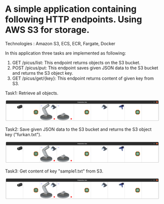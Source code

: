 # A simple application containing following HTTP endpoints. Using AWS S3 for storage.

Technologies : Amazon S3, ECS, ECR, Fargate, Docker

In this application three tasks are implemented as following:

1) GET /picus/list: This endpoint returns objects on the S3 bucket.
2) POST /picus/put: This endpoint saves given JSON data to the S3 bucket and returns the S3 object key.
3) GET /picus/get/{key}: This endpoint returns content of given key from S3.

Task1: Retrieve all objects.

![alt text](https://github.com/ftasbasi/Object-Oriented-Programming/blob/main/Industry%204.0/line2.png?raw=true)


Task2: Save given JSON data to the S3 bucket and returns the S3 object key ("furkan.txt").

![alt text](https://github.com/ftasbasi/Object-Oriented-Programming/blob/main/Industry%204.0/line2.png?raw=true)


Task3: Get content of key "sample1.txt" from S3.

![alt text](https://github.com/ftasbasi/Object-Oriented-Programming/blob/main/Industry%204.0/line2.png?raw=true)


